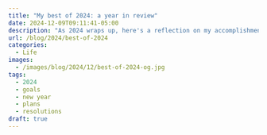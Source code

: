 ```yaml
---
title: "My best of 2024: a year in review"
date: 2024-12-09T09:11:41-05:00
description: "As 2024 wraps up, here's a reflection on my accomplishments and favorite moments, from website performance to fun and entertainment"
url: /blog/2024/best-of-2024
categories:
  - Life
images:
  - /images/blog/2024/12/best-of-2024-og.jpg
tags:
  - 2024
  - goals
  - new year
  - plans
  - resolutions
draft: true
---
```

